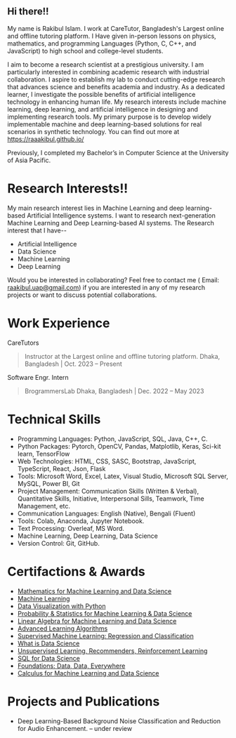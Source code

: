## Hi there!! 
My name is Rakibul Islam. I work at CareTutor, Bangladesh's Largest online and offline tutoring platform. I Have given in-person lessons on physics, mathematics, and programming Languages (Python, C, C++, and JavaScript) to high school and college-level students.

I aim to become a research scientist at a prestigious university. I am particularly interested in combining academic research with industrial collaboration. I aspire to establish my lab to conduct cutting-edge research that advances science and benefits academia and industry. As a dedicated learner, I investigate the possible benefits of artificial intelligence technology in enhancing human life. My research interests include machine learning, deep learning, and artificial intelligence in designing and implementing research tools. My primary purpose is to develop widely implementable machine and deep learning-based solutions for real scenarios in synthetic technology. You can find out more at https://raaakibul.github.io/

Previously, I completed my Bachelor’s in Computer Science at the University of Asia Pacific.  

# Research Interests!!
My main research interest lies in Machine Learning and deep learning-based Artificial Intelligence systems. I want to research next-generation Machine Learning and Deep Learning-based AI systems. The Research interest that I have--
  - Artificial Intelligence
  - Data Science
  - Machine Learning
  - Deep Learning

Would you be interested in collaborating?
Feel free to contact me ( Email: raakibul.uap@gmail.com) if you are interested in any of my research projects or want to discuss potential collaborations.

# Work Experience 
CareTutors
> Instructor at the Largest online and offline tutoring platform.
> Dhaka, Bangladesh | Oct. 2023 – Present

Software Engr. Intern
> BrogrammersLab
> Dhaka, Bangladesh | Dec. 2022 – May 2023

# Technical Skills
 -  Programming Languages: Python, JavaScript, SQL, Java, C++, C.
 -  Python Packages: Pytorch, OpenCV, Pandas, Matplotlib, Keras, Sci-kit learn, TensorFlow
 -  Web Technologies: HTML, CSS, SASC, Bootstrap, JavaScript, TypeScript, React, Json, Flask
 -  Tools: Microsoft Word, Excel, Latex, Visual Studio, Microsoft SQL Server, MySQL, Power BI, Git
 -  Project Management: Communication Skills (Written & Verbal), Quantitative Skills, Initiative, Interpersonal Sills, Teamwork, Time Management, etc.
 -  Communication Languages: English (Native), Bengali (Fluent)
 -  Tools: Colab, Anaconda, Jupyter Notebook.
 -  Text Processing: Overleaf, MS Word.
 -  Machine Learning, Deep Learning, Data Science
 -  Version Control: Git, GitHub.

# Certifactions & Awards
 - [Mathematics for Machine Learning and Data Science](https://www.coursera.org/account/accomplishments/specialization/1Y8ACWUNSVQ7)
 - [Machine Learning](https://coursera.org/share/50741351fa9d1f00ed433ddcd85bfca2)
 - [Data Visualization with Python](https://coursera.org/share/f326cbd377eecd01dbfb90815d37875f)
 - [Probability & Statistics for Machine Learning & Data Science](https://coursera.org/share/65bb57334bd0414548da49aa44ed202c)
 - [Linear Algebra for Machine Learning and Data Science](https://coursera.org/share/a608b40547bf1c142eee2986eb4c4a53)
 - [Advanced Learning Algorithms](https://coursera.org/share/adbeeafa3c0a1687978ddb436a898794)
 - [Supervised Machine Learning: Regression and Classification](https://coursera.org/share/44564b69e9e07d08974be9922ebd1c2e)
 - [What is Data Science](https://coursera.org/share/3ea48881ef2de0bdb26bc69271ce69be)
 - [Unsupervised Learning, Recommenders, Reinforcement Learning](https://coursera.org/share/5e636c0c4e607246be4c240bef8a8715)
 - [SQL for Data Science](https://coursera.org/share/1d50a538fe007a3300a2e585beecfd5a)
 - [Foundations: Data, Data, Everywhere](https://coursera.org/share/3a46ff13cf7b8dfbcdb2c7087867137e)
 - [Calculus for Machine Learning and Data Science](https://coursera.org/share/8fd655b33686348ebdeee55ecd0f8539)

# Projects and Publications
 - Deep Learning-Based Background Noise Classification and Reduction for Audio Enhancement. – under review

